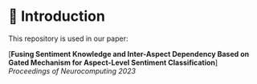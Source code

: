 # 📜 Introduction
This repository is used in our paper:  
  
[**Fusing Sentiment Knowledge and Inter-Aspect Dependency Based on Gated Mechanism for Aspect-Level Sentiment Classification**]
<br>
*Proceedings of Neurocomputing
 2023*
